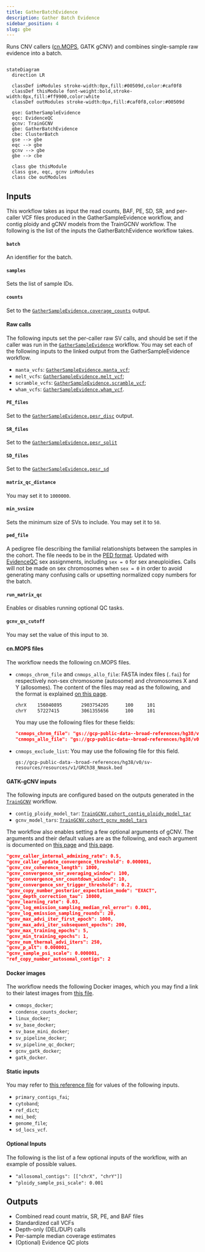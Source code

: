 ```yaml
---
title: GatherBatchEvidence
description: Gather Batch Evidence
sidebar_position: 4
slug: gbe
---
```


Runs CNV callers ([cn.MOPS](https://academic.oup.com/nar/article/40/9/e69/1136601), GATK gCNV) 
and combines single-sample raw evidence into a batch.


```mermaid

stateDiagram
  direction LR
  
  classDef inModules stroke-width:0px,fill:#00509d,color:#caf0f8
  classDef thisModule font-weight:bold,stroke-width:0px,fill:#ff9900,color:white
  classDef outModules stroke-width:0px,fill:#caf0f8,color:#00509d

  gse: GatherSampleEvidence
  eqc: EvidenceQC
  gcnv: TrainGCNV
  gbe: GatherBatchEvidence
  cbe: ClusterBatch
  gse --> gbe
  eqc --> gbe
  gcnv --> gbe
  gbe --> cbe
  
  class gbe thisModule
  class gse, eqc, gcnv inModules
  class cbe outModules
```

## Inputs
This workflow takes as input the read counts, BAF, PE, SD, SR, and per-caller VCF files 
produced in the GatherSampleEvidence workflow, and contig ploidy and gCNV models from 
the TrainGCNV workflow.
The following is the list of the inputs the GatherBatchEvidence workflow takes.


#### `batch`
An identifier for the batch.


#### `samples`
Sets the list of sample IDs. 


#### `counts`
Set to the [`GatherSampleEvidence.coverage_counts`](./gse#coverage-counts) output.


#### Raw calls

The following inputs set the per-caller raw SV calls, and should be set 
if the caller was run in the [`GatherSampleEvidence`](./gse) workflow.
You may set each of the following inputs to the linked output from 
the GatherSampleEvidence workflow.


- `manta_vcfs`: [`GatherSampleEvidence.manta_vcf`](./gse#manta-vcf);
- `melt_vcfs`: [`GatherSampleEvidence.melt_vcf`](./gse#melt-vcf);
- `scramble_vcfs`: [`GatherSampleEvidence.scramble_vcf`](./gse#scramble-vcf);
- `wham_vcfs`: [`GatherSampleEvidence.wham_vcf`](./gse#wham-vcf).

#### `PE_files`
Set to the [`GatherSampleEvidence.pesr_disc`](./gse#pesr-disc) output.

#### `SR_files`
Set to the [`GatherSampleEvidence.pesr_split`](./gse#pesr-split)


#### `SD_files`
Set to the [`GatherSampleEvidence.pesr_sd`](./gse#pesr-sd)


#### `matrix_qc_distance`
You may set it to `1000000`.


#### `min_svsize`
Sets the minimum size of SVs to include. 
You may set it to `50`. 


#### `ped_file`
A pedigree file describing the familial relationshipts between the samples in the cohort.
The file needs to be in the 
[PED format](https://gatk.broadinstitute.org/hc/en-us/articles/360035531972-PED-Pedigree-format).
Updated with [EvidenceQC](./eqc) sex assignments, including 
`sex = 0` for sex aneuploidies. Calls will not be made on sex chromosomes 
when `sex = 0` in order to avoid generating many confusing calls 
or upsetting normalized copy numbers for the batch.


#### `run_matrix_qc`
Enables or disables running optional QC tasks. 


#### `gcnv_qs_cutoff`
You may set the value of this input to `30`.

#### cn.MOPS files
The workflow needs the following cn.MOPS files.

- `cnmops_chrom_file` and `cnmops_allo_file`: FASTA index files (`.fai`) for respectively non-sex chromosome (autosome) and chromosomes X and Y (allosomes). 
  The content of the files may read as the following, 
  and the format is explained [on this page](https://www.htslib.org/doc/faidx.html).

  ```bash
  chrX    156040895       2903754205      100     101
  chrY    57227415        3061355656      100     101
  ```

  You may use the following files for these fields:

  ```json
  "cnmops_chrom_file": "gs://gcp-public-data--broad-references/hg38/v0/sv-resources/resources/v1/autosome.fai"
  "cnmops_allo_file": "gs://gcp-public-data--broad-references/hg38/v0/sv-resources/resources/v1/allosome.fai"
  ```
  
- `cnmops_exclude_list`: You may use the following file for this field.
  ```
  gs://gcp-public-data--broad-references/hg38/v0/sv-resources/resources/v1/GRCh38_Nmask.bed
  ```

#### GATK-gCNV inputs

The following inputs are configured based on the outputs generated in the [`TrainGCNV`](./gcnv) workflow.

- `contig_ploidy_model_tar`: [`TrainGCNV.cohort_contig_ploidy_model_tar`](./gcnv#contig-ploidy-model-tarball)
- `gcnv_model_tars`: [`TrainGCNV.cohort_gcnv_model_tars`](./gcnv#model-tarballs)


The workflow also enables setting a few optional arguments of gCNV.
The arguments and their default values are as the following,
and each argument is documented on 
[this page](https://gatk.broadinstitute.org/hc/en-us/articles/360037593411-PostprocessGermlineCNVCalls)
and
[this page](https://gatk.broadinstitute.org/hc/en-us/articles/360047217671-GermlineCNVCaller).

```json
"gcnv_caller_internal_admixing_rate": 0.5,
"gcnv_caller_update_convergence_threshold": 0.000001,
"gcnv_cnv_coherence_length": 1000,
"gcnv_convergence_snr_averaging_window": 100,
"gcnv_convergence_snr_countdown_window": 10,
"gcnv_convergence_snr_trigger_threshold": 0.2,
"gcnv_copy_number_posterior_expectation_mode": "EXACT",
"gcnv_depth_correction_tau": 10000,
"gcnv_learning_rate": 0.03,
"gcnv_log_emission_sampling_median_rel_error": 0.001,
"gcnv_log_emission_sampling_rounds": 20,
"gcnv_max_advi_iter_first_epoch": 1000,
"gcnv_max_advi_iter_subsequent_epochs": 200,
"gcnv_max_training_epochs": 5,
"gcnv_min_training_epochs": 1,
"gcnv_num_thermal_advi_iters": 250,
"gcnv_p_alt": 0.000001,
"gcnv_sample_psi_scale": 0.000001,
"ref_copy_number_autosomal_contigs": 2
```


#### Docker images

The workflow needs the following Docker images, which you may find a link to their 
latest images from [this file](https://github.com/broadinstitute/gatk-sv/blob/main/inputs/values/dockers.json).

  - `cnmops_docker`;
  - `condense_counts_docker`;
  - `linux_docker`;
  - `sv_base_docker`;
  - `sv_base_mini_docker`;
  - `sv_pipeline_docker`;
  - `sv_pipeline_qc_docker`;
  - `gcnv_gatk_docker`;
  - `gatk_docker`.

#### Static inputs

You may refer to [this reference file](https://github.com/broadinstitute/gatk-sv/blob/main/inputs/values/resources_hg38.json)
for values of the following inputs.

 - `primary_contigs_fai`;
 - `cytoband`;
 - `ref_dict`;
 - `mei_bed`;
 - `genome_file`;
 - `sd_locs_vcf`.


#### Optional Inputs
The following is the list of a few optional inputs of the 
workflow, with an example of possible values. 

- `"allosomal_contigs": [["chrX", "chrY"]]`
- `"ploidy_sample_psi_scale": 0.001`





## Outputs

- Combined read count matrix, SR, PE, and BAF files
- Standardized call VCFs
- Depth-only (DEL/DUP) calls
- Per-sample median coverage estimates
- (Optional) Evidence QC plots

